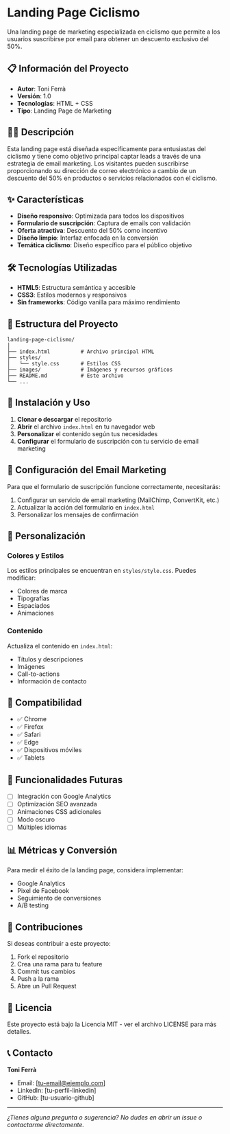 # Landing Page Ciclismo

Una landing page de marketing especializada en ciclismo que permite a los usuarios suscribirse por email para obtener un descuento exclusivo del 50%.

## 📋 Información del Proyecto

- **Autor**: Toni Ferrà
- **Versión**: 1.0
- **Tecnologías**: HTML + CSS
- **Tipo**: Landing Page de Marketing

## 🚴‍♂️ Descripción

Esta landing page está diseñada específicamente para entusiastas del ciclismo y tiene como objetivo principal captar leads a través de una estrategia de email marketing. Los visitantes pueden suscribirse proporcionando su dirección de correo electrónico a cambio de un descuento del 50% en productos o servicios relacionados con el ciclismo.

## ✨ Características

- **Diseño responsivo**: Optimizada para todos los dispositivos
- **Formulario de suscripción**: Captura de emails con validación
- **Oferta atractiva**: Descuento del 50% como incentivo
- **Diseño limpio**: Interfaz enfocada en la conversión
- **Temática ciclismo**: Diseño específico para el público objetivo

## 🛠️ Tecnologías Utilizadas

- **HTML5**: Estructura semántica y accesible
- **CSS3**: Estilos modernos y responsivos
- **Sin frameworks**: Código vanilla para máximo rendimiento

## 📁 Estructura del Proyecto

```
landing-page-ciclismo/
│
├── index.html          # Archivo principal HTML
├── styles/
│   └── style.css       # Estilos CSS
├── images/             # Imágenes y recursos gráficos
├── README.md           # Este archivo
└── ...
```

## 🚀 Instalación y Uso

1. **Clonar o descargar** el repositorio
2. **Abrir** el archivo `index.html` en tu navegador web
3. **Personalizar** el contenido según tus necesidades
4. **Configurar** el formulario de suscripción con tu servicio de email marketing

## 📧 Configuración del Email Marketing

Para que el formulario de suscripción funcione correctamente, necesitarás:

1. Configurar un servicio de email marketing (MailChimp, ConvertKit, etc.)
2. Actualizar la acción del formulario en `index.html`
3. Personalizar los mensajes de confirmación

## 🎨 Personalización

### Colores y Estilos
Los estilos principales se encuentran en `styles/style.css`. Puedes modificar:
- Colores de marca
- Tipografías
- Espaciados
- Animaciones

### Contenido
Actualiza el contenido en `index.html`:
- Títulos y descripciones
- Imágenes
- Call-to-actions
- Información de contacto

## 📱 Compatibilidad

- ✅ Chrome
- ✅ Firefox
- ✅ Safari
- ✅ Edge
- ✅ Dispositivos móviles
- ✅ Tablets

## 🔧 Funcionalidades Futuras

- [ ] Integración con Google Analytics
- [ ] Optimización SEO avanzada
- [ ] Animaciones CSS adicionales
- [ ] Modo oscuro
- [ ] Múltiples idiomas

## 📊 Métricas y Conversión

Para medir el éxito de la landing page, considera implementar:
- Google Analytics
- Pixel de Facebook
- Seguimiento de conversiones
- A/B testing

## 🤝 Contribuciones

Si deseas contribuir a este proyecto:
1. Fork el repositorio
2. Crea una rama para tu feature
3. Commit tus cambios
4. Push a la rama
5. Abre un Pull Request

## 📄 Licencia

Este proyecto está bajo la Licencia MIT - ver el archivo LICENSE para más detalles.

## 📞 Contacto

**Toni Ferrà**
- Email: [tu-email@ejemplo.com]
- LinkedIn: [tu-perfil-linkedin]
- GitHub: [tu-usuario-github]

---

*¿Tienes alguna pregunta o sugerencia? No dudes en abrir un issue o contactarme directamente.*
